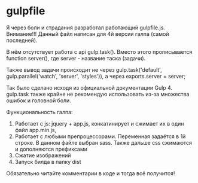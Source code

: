 # gulpfile
Я через боли и страдания разработал работающий gulpfile.js. 
Внимание!!! Данный файл написан для 4й версии галпа (самой последней). 

В нём отсутствует работа с api gulp.task(). Вместо этого прописывается function server(), где server - название таска (задачи). 

Также вывод задачи происходит не через gulp.task('default', gulp.parallel('watch', 'server', 'styles')), а через exports.server  = server;

Так было сделано исходя из официальной документации Gulp 4. gulp.task также крайне не рекомендую использовать из-за множества ошибок и головной боли.

Функциональность галпа:
1. Работает с js: jquery + app.js, конкатинирует и сжимает их в один файл app.min.js,
2. Работает с любыми препроцессорами. Переменная задаётся в 1й строке. В данном файле выбран sass. Также дальше css сжимаются и дополняются префиксами
3. Сжатие изображений
4. Запуск билда в папку dist

Обязательно читайте комментарии в коде и тогда всё получится!
